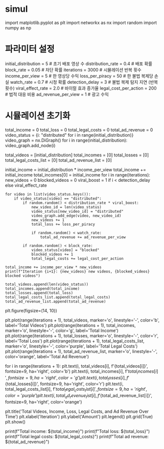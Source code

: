# simul

import matplotlib.pyplot as plt
import networkx as nx
import random
import numpy as np

# 파라미터 설정
initial_distribution = 5  # 초기 배포 영상 수
distribution_rate = 0.4  # 배포 확률
block_rate = 0.05  # 차단 확률
iterations = 3000  # 시뮬레이션 반복 횟수
income_per_view = 5  # 한 영상당 수익
loss_per_piracy = 50  # 한 불법 복제당 손실
watch_rate = 0.7  # 시청 확률
detection_delay = 3  # 불법 복제 탐지 지연 (반복 횟수)
viral_effect_rate = 2.0  # 바이럴 효과 증가율
legal_cost_per_action = 200  # 법적 대응 비용
ad_revenue_per_view = 1  # 광고 수익

# 시뮬레이션 초기화
total_income = 0
total_loss = 0
total_legal_costs = 0
total_ad_revenue = 0
video_status = {i: "distributed" for i in range(initial_distribution)}
video_graph = nx.DiGraph()
for i in range(initial_distribution):
    video_graph.add_node(i)

total_videos = [initial_distribution]
total_incomes = [0]
total_losses = [0]
total_legal_costs_list = [0]
total_ad_revenue_list = [0]

initial_income = initial_distribution * income_per_view
total_income += initial_income
total_incomes[0] = initial_income
for i in range(iterations):
    new_videos = 0
    blocked_videos = 0
    viral_boost = 1 if i < detection_delay else viral_effect_rate
    
    for video in list(video_status.keys()):
        if video_status[video] == "distributed":
            if random.random() < distribution_rate * viral_boost:
                new_video_id = len(video_status)
                video_status[new_video_id] = "distributed"
                video_graph.add_edge(video, new_video_id)
                new_videos += 1
                total_loss += loss_per_piracy
                
                if random.random() < watch_rate:
                    total_ad_revenue += ad_revenue_per_view

            if random.random() < block_rate:
                video_status[video] = "blocked"
                blocked_videos += 1
                total_legal_costs += legal_cost_per_action

    total_income += income_per_view * new_videos
    print(f"Iteration {i+1}: {new_videos} new videos, {blocked_videos} blocked videos")
    
    total_videos.append(len(video_status))
    total_incomes.append(total_income)
    total_losses.append(total_loss)
    total_legal_costs_list.append(total_legal_costs)
    total_ad_revenue_list.append(total_ad_revenue)

plt.figure(figsize=(14, 10))

plt.plot(range(iterations + 1), total_videos, marker='o', linestyle='-', color='b', label='Total Videos')
plt.plot(range(iterations + 1), total_incomes, marker='o', linestyle='-', color='g', label='Total Income')
plt.plot(range(iterations + 1), total_losses, marker='o', linestyle='-', color='r', label='Total Loss')
plt.plot(range(iterations + 1), total_legal_costs_list, marker='o', linestyle='-', color='purple', label='Total Legal Costs')
plt.plot(range(iterations + 1), total_ad_revenue_list, marker='o', linestyle='-', color='orange', label='Total Ad Revenue')

for i in range(iterations + 1):
    plt.text(i, total_videos[i], f'{total_videos[i]}', fontsize=9, ha='right', color='b')
    plt.text(i, total_incomes[i], f'${total_incomes[i]}', fontsize=9, ha='right', color='g')
    plt.text(i, total_losses[i], f'${total_losses[i]}', fontsize=9, ha='right', color='r')
    plt.text(i, total_legal_costs_list[i], f'${total_legal_costs_list[i]}', fontsize=9, ha='right', color='purple')
    plt.text(i, total_ad_revenue_list[i], f'${total_ad_revenue_list[i]}', fontsize=9, ha='right', color='orange')

plt.title('Total Videos, Income, Loss, Legal Costs, and Ad Revenue Over Time')
plt.xlabel('Iteration')
plt.ylabel('Amount')
plt.legend()
plt.grid(True)
plt.show()

print(f"Total income: ${total_income}")
print(f"Total loss: ${total_loss}")
print(f"Total legal costs: ${total_legal_costs}")
print(f"Total ad revenue: ${total_ad_revenue}")
